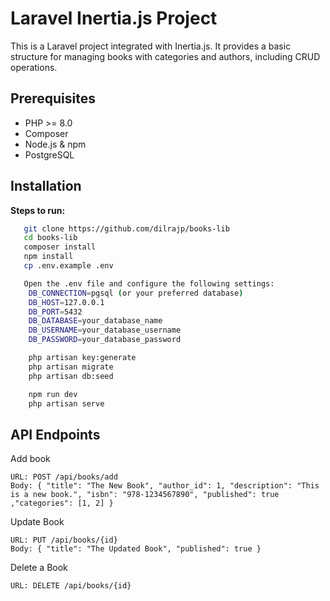 # Laravel Inertia.js Project

This is a Laravel project integrated with Inertia.js. It provides a basic structure for managing books with categories and authors, including CRUD operations.

## Prerequisites

- PHP >= 8.0
- Composer
- Node.js & npm
- PostgreSQL

## Installation

**Steps to run:**

```sh
   git clone https://github.com/dilrajp/books-lib
   cd books-lib
   composer install
   npm install
   cp .env.example .env

   Open the .env file and configure the following settings:
	DB_CONNECTION=pgsql (or your preferred database)
	DB_HOST=127.0.0.1
	DB_PORT=5432
	DB_DATABASE=your_database_name
	DB_USERNAME=your_database_username
	DB_PASSWORD=your_database_password

    php artisan key:generate
    php artisan migrate
    php artisan db:seed

    npm run dev
    php artisan serve
```

## API Endpoints

Add book

    URL: POST /api/books/add
    Body: { "title": "The New Book", "author_id": 1, "description": "This is a new book.", "isbn": "978-1234567890", "published": true ,"categories": [1, 2] }

Update Book

    URL: PUT /api/books/{id}
    Body: { "title": "The Updated Book", "published": true }

Delete a Book

    URL: DELETE /api/books/{id}
